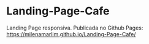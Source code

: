 # Landing-Page-Cafe


Landing Page responsiva.
Publicada no Github Pages: https://milenamarlim.github.io/Landing-Page-Cafe/
